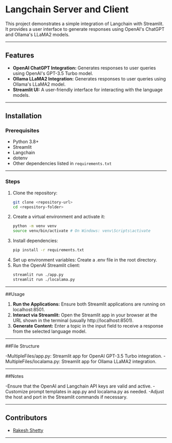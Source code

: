 # Langchain Server and Client

This project demonstrates a simple integration of Langchain with Streamlit. It provides a user interface to generate responses using OpenAI's ChatGPT and Ollama's LLaMA2 models.

---

## Features

- **OpenAI ChatGPT Integration:** Generates responses to user queries using OpenAI's GPT-3.5 Turbo model.
- **Ollama LLaMA2 Integration:** Generates responses to user queries using Ollama's LLaMA2 model.
- **Streamlit UI:** A user-friendly interface for interacting with the language models.

---

## Installation

### Prerequisites

- Python 3.8+
- Streamlit
- Langchain
- dotenv
- Other dependencies listed in `requirements.txt`

---

### Steps

1. Clone the repository:
   ```bash
   git clone <repository-url>
   cd <repository-folder>
2. Create a virtual environment and activate it:
   ```bash
   python -m venv venv
   source venv/bin/activate # On Windows: venv\Scripts\activate
3. Install dependencies:
   ```bash
   pip install -r requirements.txt
4. Set up environment variables:
  Create a .env file in the root directory.
5. Run the OpenAI Streamlit client:
   ```bash
   streamlit run ./app.py
   streamlit run ./localama.py

---
##Usage

1. **Run the Applications:** Ensure both Streamlit applications are running on localhost:8501.
2. **Interact via Streamlit:** Open the Streamlit app in your browser at the URL shown in the terminal (usually http://localhost:8501).
3. **Generate Content:** Enter a topic in the input field to receive a response from the selected language model.

---

##File Structure

-MultipleFiles/app.py: Streamlit app for OpenAI GPT-3.5 Turbo integration.
-MultipleFiles/localama.py: Streamlit app for Ollama LLaMA2 integration.

---

##Notes

-Ensure that the OpenAI and Langchain API keys are valid and active.
-Customize prompt templates in app.py and localama.py as needed.
-Adjust the host and port in the Streamlit commands if necessary.

---

## Contributors

- [Rakesh Shetty](https://github.com/glitchrakesh)

---
